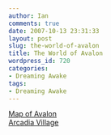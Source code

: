 ```yaml
---
author: Ian
comments: true
date: 2007-10-13 23:31:33
layout: post
slug: the-world-of-avalon
title: The World of Avalon
wordpress_id: 720
categories:
- Dreaming Awake
tags:
- Dreaming Awake
---
```


<p><a href="http://files.ianrenton.com/maps/avalon.jpg">Map of Avalon</a><br />
<a href="../intro-paragraph-for-arcadia-village">Arcadia Village</a></p>